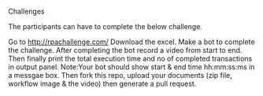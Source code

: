 Challenges

The participants can have to complete the below challenge.


Go to http://rpachallenge.com/
Download the excel. 
Make a bot to complete the challenge. 
After completing the bot record a video from start to end. 
Then finally print the total execution time and no of completed transactions in output panel.
Note:Your bot should show start & end time hh:mm:ss:ms in a messgae box.
Then fork this repo, upload your documents (zip file, workflow image & the video) then generate a pull request.

